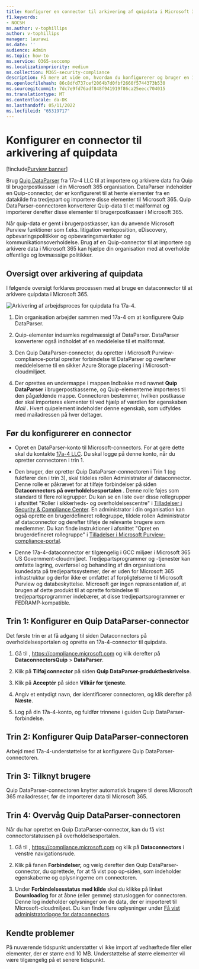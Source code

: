 ```yaml
---
title: Konfigurer en connector til arkivering af quipdata i Microsoft 365
f1.keywords:
- NOCSH
ms.author: v-tophillips
author: v-tophillips
manager: laurawi
ms.date: ''
audience: Admin
ms.topic: how-to
ms.service: O365-seccomp
ms.localizationpriority: medium
ms.collection: M365-security-compliance
description: Få mere at vide om, hvordan du konfigurerer og bruger en 17a-4 Quip DataParser-connector til at importere og arkivere Quip-data i Microsoft 365.
ms.openlocfilehash: 86c8dfd737cef2064b7d0fbf2660f5744373b530
ms.sourcegitcommit: 7dc7e9fd76adf848f941919f86ca25eecc704015
ms.translationtype: MT
ms.contentlocale: da-DK
ms.lasthandoff: 05/11/2022
ms.locfileid: "65319717"
---
```

# <a name="set-up-a-connector-to-archive-quip-data"></a>Konfigurer en connector til arkivering af quipdata

[!include[Purview banner](../includes/purview-rebrand-banner.md)]

Brug [Quip DataParser](https://www.17a-4.com/quip-dataparser/) fra 17a-4 LLC til at importere og arkivere data fra Quip til brugerpostkasser i din Microsoft 365 organisation. DataParser indeholder en Quip-connector, der er konfigureret til at hente elementer fra en datakilde fra tredjepart og importere disse elementer til Microsoft 365. Quip DataParser-connectoren konverterer Quip-data til et mailformat og importerer derefter disse elementer til brugerpostkasser i Microsoft 365.

Når quip-data er gemt i brugerpostkasser, kan du anvende Microsoft Purview funktioner som f.eks. litigation venteposition, eDiscovery, opbevaringspolitikker og opbevaringsmærkater og kommunikationsoverholdelse. Brug af en Quip-connector til at importere og arkivere data i Microsoft 365 kan hjælpe din organisation med at overholde offentlige og lovmæssige politikker.

## <a name="overview-of-archiving-quip-data"></a>Oversigt over arkivering af quipdata

I følgende oversigt forklares processen med at bruge en dataconnector til at arkivere quipdata i Microsoft 365.

![Arkivering af arbejdsproces for quipdata fra 17a-4.](../media/QuipDataParserConnectorWorkflow.png)

1. Din organisation arbejder sammen med 17a-4 om at konfigurere Quip DataParser.

2. Quip-elementer indsamles regelmæssigt af DataParser. DataParser konverterer også indholdet af en meddelelse til et mailformat.

3. Den Quip DataParser-connector, du opretter i Microsoft Purview-compliance-portal opretter forbindelse til DataParser og overfører meddelelserne til en sikker Azure Storage placering i Microsoft-cloudmiljøet.

4. Der oprettes en undermappe i mappen Indbakke med navnet **Quip DataParser** i brugerpostkasserne, og Quip-elementerne importeres til den pågældende mappe. Connectoren bestemmer, hvilken postkasse der skal importeres elementer til ved hjælp af værdien for egenskaben *Mail* . Hvert quipelement indeholder denne egenskab, som udfyldes med mailadressen på hver deltager.

## <a name="before-you-set-up-a-connector"></a>Før du konfigurerer en connector

- Opret en DataParser-konto til Microsoft-connectors. For at gøre dette skal du kontakte [17a-4 LLC](https://www.17a-4.com/contact/). Du skal logge på denne konto, når du opretter connectoren i trin 1.

- Den bruger, der opretter Quip DataParser-connectoren i Trin 1 (og fuldfører den i trin 3), skal tildeles rollen Administrator af dataconnector. Denne rolle er påkrævet for at tilføje forbindelser på siden **Dataconnectors på overholdelsesportalen** . Denne rolle føjes som standard til flere rollegrupper. Du kan se en liste over disse rollegrupper i afsnittet "Roller i sikkerheds- og overholdelsescentre" i [Tilladelser i Security & Compliance Center](../security/office-365-security/permissions-in-the-security-and-compliance-center.md#roles-in-the-security--compliance-center). En administrator i din organisation kan også oprette en brugerdefineret rollegruppe, tildele rollen Administrator af dataconnector og derefter tilføje de relevante brugere som medlemmer. Du kan finde instruktioner i afsnittet "Opret en brugerdefineret rollegruppe" i [Tilladelser i Microsoft Purview-compliance-portal](microsoft-365-compliance-center-permissions.md#create-a-custom-role-group).

- Denne 17a-4-dataconnector er tilgængelig i GCC miljøer i Microsoft 365 US Government-cloudmiljøet. Tredjepartsprogrammer og -tjenester kan omfatte lagring, overførsel og behandling af din organisations kundedata på tredjepartssystemer, der er uden for Microsoft 365 infrastruktur og derfor ikke er omfattet af forpligtelserne til Microsoft Purview og databeskyttelse. Microsoft gør ingen repræsentation af, at brugen af dette produkt til at oprette forbindelse til tredjepartsprogrammer indebærer, at disse tredjepartsprogrammer er FEDRAMP-kompatible.

## <a name="step-1-set-up-a-quip-dataparser-connector"></a>Trin 1: Konfigurer en Quip DataParser-connector

Det første trin er at få adgang til siden Dataconnectors på overholdelsesportalen og oprette en 17a-4-connector til quipdata.

1. Gå til , <https://compliance.microsoft.com> og klik derefter på **DataconnectorsQuip** >  **DataParser**.

2. Klik på **Tilføj connector** på siden **Quip DataParser-produktbeskrivelse**.

3. Klik på **Acceptér** på siden **Vilkår for tjeneste**.

4. Angiv et entydigt navn, der identificerer connectoren, og klik derefter på **Næste**.

5. Log på din 17a-4-konto, og fuldfør trinnene i guiden Quip DataParser-forbindelse.

## <a name="step-2-configure-the-quip-dataparser-connector"></a>Trin 2: Konfigurer Quip DataParser-connectoren

Arbejd med 17a-4-understøttelse for at konfigurere Quip DataParser-connectoren.

## <a name="step-3-map-users"></a>Trin 3: Tilknyt brugere

Quip DataParser-connectoren knytter automatisk brugere til deres Microsoft 365 mailadresser, før de importerer data til Microsoft 365.

## <a name="step-4-monitor-the-quip-dataparser-connector"></a>Trin 4: Overvåg Quip DataParser-connectoren

Når du har oprettet en Quip DataParser-connector, kan du få vist connectorstatussen på overholdelsesportalen.

1. Gå til , <https://compliance.microsoft.com> og klik på **Dataconnectors** i venstre navigationsrude.

2. Klik på fanen **Forbindelser,** og vælg derefter den Quip DataParser-connector, du oprettede, for at få vist pop op-siden, som indeholder egenskaberne og oplysningerne om connectoren.

3. Under **Forbindelsesstatus med kilde** skal du klikke på linket **Downloadlog** for at åbne (eller gemme) statusloggen for connectoren. Denne log indeholder oplysninger om de data, der er importeret til Microsoft-cloudmiljøet. Du kan finde flere oplysninger under [Få vist administratorlogge for dataconnectors](data-connector-admin-logs.md).

## <a name="known-issues"></a>Kendte problemer

På nuværende tidspunkt understøtter vi ikke import af vedhæftede filer eller elementer, der er større end 10 MB. Understøttelse af større elementer vil være tilgængelig på et senere tidspunkt.
